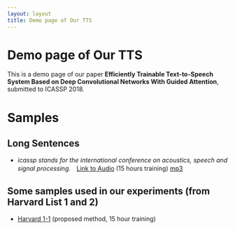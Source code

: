 ```yaml
---
layout: layout
title: Demo page of Our TTS
---
```


# Demo page of Our TTS

This is a demo page of our paper __Efficiently Trainable Text-to-Speech System Based on Deep Convolutional Networks With Guided Attention__, submitted to ICASSP 2018.

# Samples
## Long Sentences

- _icassp stands for the international conference on acoustics, speech and signal processing._　[Link to Audio](https://github.com/tachi-hi/tts_samples/blob/master/audio/synth_icassp_15h.wav) (15 hours training) [mp3](https://github.com/tachi-hi/tts_samples/blob/master/audio/synth_icassp_15h.mp3)

## Some samples used in our experiments (from Harvard List 1 and 2)

- [Harvard 1-1](https://s3-ap-northeast-1.amazonaws.com/crowdsrc-exp-data-a/experiment2017oct/data/104.wav) (proposed method, 15 hour training)
